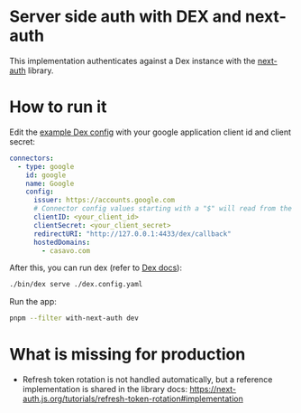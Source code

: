 # Server side auth with DEX and next-auth

This implementation authenticates against a Dex instance with the [next-auth](https://next-auth.js.org/) library.

# How to run it

Edit the [example Dex config](./dex.config.yaml) with your google application client id and client secret:

```yaml
connectors:
  - type: google
    id: google
    name: Google
    config:
      issuer: https://accounts.google.com
      # Connector config values starting with a "$" will read from the environment.
      clientID: <your_client_id>
      clientSecret: <your_client_secret>
      redirectURI: "http://127.0.0.1:4433/dex/callback"
      hostedDomains:
        - casavo.com
```

After this, you can run dex (refer to [Dex docs]()):

```bash
./bin/dex serve ./dex.config.yaml
```

Run the app:

```bash
pnpm --filter with-next-auth dev
```

# What is missing for production

* Refresh token rotation is not handled automatically, but a reference implementation is shared in the library docs: https://next-auth.js.org/tutorials/refresh-token-rotation#implementation


